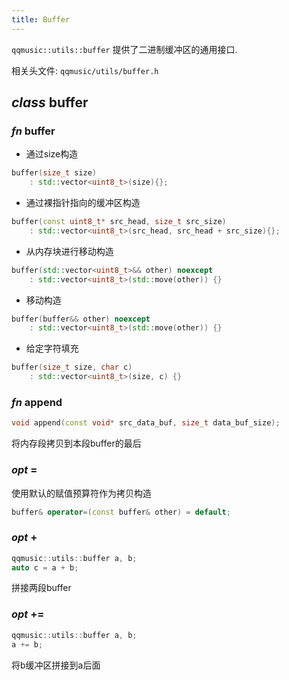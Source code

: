 ```yaml
---
title: Buffer
---
```


`qqmusic::utils::buffer` 提供了二进制缓冲区的通用接口.

相关头文件: `qqmusic/utils/buffer.h`

## ***class*** buffer

### ***fn*** buffer

- 通过size构造

```cpp
buffer(size_t size)
    : std::vector<uint8_t>(size){};
```

- 通过裸指针指向的缓冲区构造

```cpp
buffer(const uint8_t* src_head, size_t src_size)
    : std::vector<uint8_t>(src_head, src_head + src_size){};
```

- 从内存块进行移动构造

```cpp
buffer(std::vector<uint8_t>&& other) noexcept
    : std::vector<uint8_t>(std::move(other)) {}
```

- 移动构造

```cpp
buffer(buffer&& other) noexcept
    : std::vector<uint8_t>(std::move(other)) {}
```

- 给定字符填充

```cpp
buffer(size_t size, char c)
    : std::vector<uint8_t>(size, c) {}
```

### ***fn*** append

```cpp
void append(const void* src_data_buf, size_t data_buf_size);
```

将内存段拷贝到本段buffer的最后

### ***opt*** =

使用默认的赋值预算符作为拷贝构造

```cpp
buffer& operator=(const buffer& other) = default;
```

### ***opt*** +

```cpp
qqmusic::utils::buffer a, b;
auto c = a + b;
```

拼接两段buffer

### ***opt*** +=

```cpp
qqmusic::utils::buffer a, b;
a += b;
```

将b缓冲区拼接到a后面
